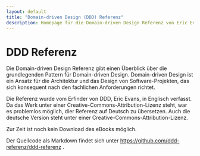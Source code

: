 ```yaml
---
layout: default
title: "Domain-driven Design (DDD) Referenz"
description: Homepage für die Domain-driven Design Referenz von Eric Evans
---
```


# DDD Referenz

Die Domain-driven Design Referenz gibt einen Überblick über die
grundlegenden Pattern für Domain-driven Design. Domain-driven Design
ist ein Ansatz für die Architektur und das Design von
Software-Projekten, das sich konsequent nach den fachlichen
Anforderungen richtet.

Die Referenz wurde vom Erfinder von DDD, Eric Evans, in Englisch
verfasst. Da das Werk unter einer Creative-Commons-Attribution-Lizenz
steht, war es problemlos möglich, dier Referenz auf Deutsch zu
übersetzen. Auch die deutsche Version steht unter einer
Creative-Commons-Attribution-Lizenz.

Zur Zeit ist noch kein Download des eBooks möglich.

Der Quellcode als Markdown findet sich unter
https://github.com/ddd-referenz/ddd-referenz .

